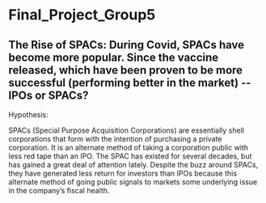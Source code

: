 # Final_Project_Group5

## The Rise of SPACs: During Covid, SPACs have become more popular. Since the vaccine released, which have been proven to be more successful (performing better in the market) -- IPOs or SPACs?

Hypothesis:

SPACs (Special Purpose Acquisition Corporations) are essentially shell corporations that form with the intention of purchasing a private corporation. It is an alternate method of taking a corporation public with less red tape than an IPO. The SPAC has existed for several decades, but has gained a great deal of attention lately. Despite the buzz around SPACs, they have generated less return for investors than IPOs because this alternate method of going public signals to markets some underlying issue in the company’s fiscal health.
